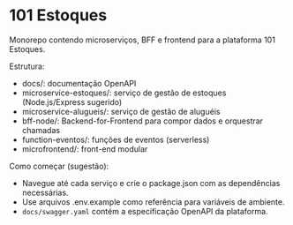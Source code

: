 # 101 Estoques

Monorepo contendo microserviços, BFF e frontend para a plataforma 101 Estoques.

Estrutura:
- docs/: documentação OpenAPI
- microservice-estoques/: serviço de gestão de estoques (Node.js/Express sugerido)
- microservice-alugueis/: serviço de gestão de aluguéis
- bff-node/: Backend-for-Frontend para compor dados e orquestrar chamadas
- function-eventos/: funções de eventos (serverless)
- microfrontend/: front-end modular

Como começar (sugestão):
- Navegue até cada serviço e crie o package.json com as dependências necessárias.
- Use arquivos .env.example como referência para variáveis de ambiente.
- `docs/swagger.yaml` contém a especificação OpenAPI da plataforma.
